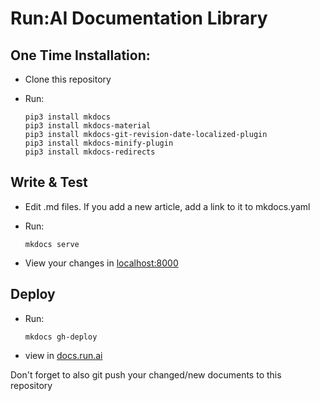 # Run:AI Documentation Library



## One Time Installation:

* Clone this repository
* Run:

      pip3 install mkdocs
      pip3 install mkdocs-material
      pip3 install mkdocs-git-revision-date-localized-plugin
      pip3 install mkdocs-minify-plugin
      pip3 install mkdocs-redirects


## Write & Test

* Edit .md files. If you add a new article, add a link to it to mkdocs.yaml
* Run:
    
      mkdocs serve 
    
* View your changes in [localhost:8000](http://localhost:8000)


## Deploy

* Run:

      mkdocs gh-deploy
     
* view in [docs.run.ai](https://docs.run.ai)

Don't forget to also git push your changed/new documents to this repository
